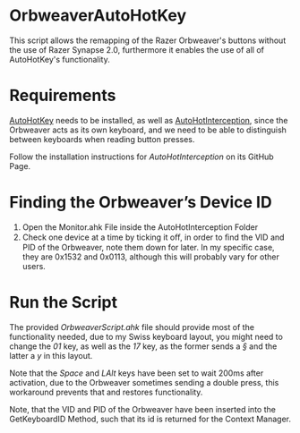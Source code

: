 # OrbweaverAutoHotKey
This script allows the remapping of the Razer Orbweaver's buttons without the use of Razer Synapse 2.0, furthermore it enables the use of all of AutoHotKey's functionality.
# Requirements
[AutoHotKey](https://www.autohotkey.com/) needs to be installed, as well as [AutoHotInterception](https://github.com/evilC/AutoHotInterception), since the Orbweaver acts as its own keyboard, and we need to be able to distinguish between keyboards when reading button presses.

Follow the installation instructions for *AutoHotInterception* on its GitHub Page.
# Finding the Orbweaver’s Device ID
1. Open the Monitor.ahk File inside the AutoHotInterception Folder
2. Check one device at a time by ticking it oﬀ, in order to ﬁnd the VID and PID of the Orbweaver, note them down for later. In my specific case, they are 0x1532 and 0x0113, although this will probably vary for other users.
# Run the Script
The provided *OrbweaverScript.ahk* file should provide most of the functionality needed, due to my Swiss keyboard layout, you might need to change the *01* key, as well as the *17* key, as the former sends a *§* and the latter a *y* in this layout.

Note that the *Space* and *LAlt* keys have been set to wait 200ms after activation, due to the Orbweaver sometimes sending a double press, this workaround prevents that and restores functionality.

Note, that the VID and PID of the Orbweaver have been inserted into the GetKeyboardID Method, such that its id is returned for the Context Manager.
